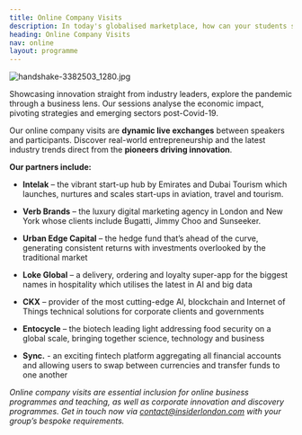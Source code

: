 ```yaml
---
title: Online Company Visits
description: In today's globalised marketplace, how can your students stand out?
heading: Online Company Visits
nav: online
layout: programme
---
```


![handshake-3382503_1280.jpg](/uploads/handshake-3382503_1280.jpg)

Showcasing innovation straight from industry leaders, explore the pandemic through a business lens. Our sessions analyse the economic impact, pivoting strategies and emerging sectors post-Covid-19. 

Our online company visits are **dynamic live exchanges** between speakers and participants. Discover real-world entrepreneurship and the latest industry trends direct from the **pioneers driving innovation**.
  
   
**Our partners include:**

- **Intelak** – the vibrant start-up hub by Emirates and Dubai Tourism which launches, nurtures and scales start-ups in aviation, travel and tourism.

- **Verb Brands** – the luxury digital marketing agency in London and New York whose clients include Bugatti, Jimmy Choo and Sunseeker.

- **Urban Edge Capital** – the hedge fund that’s ahead of the curve, generating consistent returns with investments overlooked by the traditional market

- **Loke Global** – a delivery, ordering and loyalty super-app for the biggest names in hospitality which utilises the latest in AI and big data 

- **CKX** – provider of the most cutting-edge AI, blockchain and Internet of Things technical solutions for corporate clients and governments

- **Entocycle** – the biotech leading light addressing food security on a global scale, bringing together science, technology and business

- **Sync.**  - an exciting fintech platform aggregating all financial accounts and allowing users to swap between currencies and transfer funds to one another


_Online company visits are essential inclusion for online business programmes and teaching, as well as corporate innovation and discovery programmes. Get in touch now via [contact@insiderlondon.com](mailto:contact@insiderlondon.com) with your group’s bespoke requirements._

